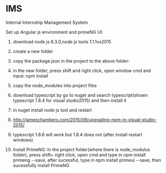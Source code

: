 # IMS
Internal Internship Management System


Set up Angular js environment and primeNG UI:

1. download node js 6.3.0,node js tools 1.1.1vs2015

2. create a new folder

3. copy the package.json in the project to the above folder:

4. in the new folder, press shift and right click, open window cmd and input: npm install

5. copy the node_modules into project files

6. download typescript by go to nuget and search typescript(shown typescript 1.8.4 for visual studio2015) and then install it

7. in nuget install node js tool and restart
	
8. http://jameschambers.com/2015/09/upgrading-npm-in-visual-studio-2015/

9. typescript 1.8.6 will work but 1.8.4 does not (after install restart windows)

10. Install PrimeNG: In the project folder(where there is node_modulus folder), press shift+ right click, open cmd and type in npm install primeng --save, after sucessful, type in npm install primeui --save, then sucessfully install PrimeNG

